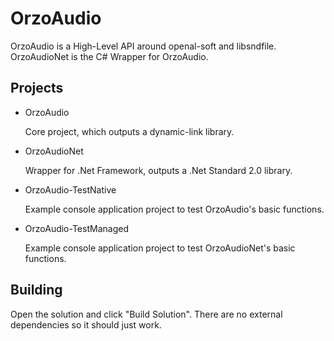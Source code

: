 # OrzoAudio
OrzoAudio is a High-Level API around openal-soft and libsndfile. OrzoAudioNet is the C# Wrapper for OrzoAudio.

## Projects
- OrzoAudio
  
    Core project, which outputs a dynamic-link library.

- OrzoAudioNet

    Wrapper for .Net Framework, outputs a .Net Standard 2.0 library.
  
- OrzoAudio-TestNative

    Example console application project to test OrzoAudio's basic functions.
  
- OrzoAudio-TestManaged

    Example console application project to test OrzoAudioNet's basic functions.

## Building
Open the solution and click "Build Solution". There are no external dependencies so it should just work.
